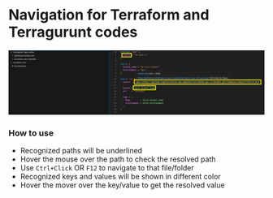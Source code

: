 # Navigation for Terraform and Terragurunt codes

![Navigate](images/navigate.png)

### How to use
- Recognized paths will be underlined
- Hover the mouse over the path to check the resolved path
- Use `Ctrl+Click` OR `F12` to navigate to that file/folder
- Recognized keys and values will be shown in different color
- Hover the mover over the key/value to get the resolved value

